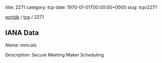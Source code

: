 title: 2271
category: tcp
date: 1970-01-01T00:00:00+0000
slug: tcp/2271

[portdb](/) / [tcp](/category/tcp.html) / 2271


## IANA Data

_Name:_ mmcals

_Description:_ Secure Meeting Maker Scheduling

